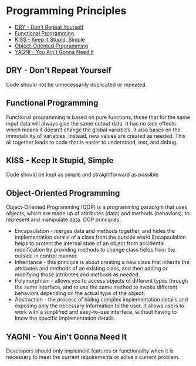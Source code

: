 # Programming Principles
- [DRY - Don't Repeat Yourself](#dry)
- [Functional Programming](#functional_programming)
- [KISS - Keep It Stupid, Simple](#kiss)
- [Object-Oriented Programming](#oop)
- [YAGNI - You Ain't Gonna Need It](#yagni)

## DRY - Don't Repeat Yourself <a name="dry"></a>
Code should not be unnecessarily duplicated or repeated.

## Functional Programming <a name="functional_programming"></a>
Functional programming is based on pure functions, those that for the same input data will always give the same output data. It has no side effects which means it doesn't change the global variables. It also bases on the immutability of variables. Instead, new values are created as needed. This all together leads to code that is easier to understand, test, and debug.

## KISS - Keep It Stupid, Simple <a name="kiss"></a>
Code should be kept as simple and straightforward as possible

## Object-Oriented Programming <a name="oop"></a>
Object-Oriented Programming (OOP) is a programming paradigm that uses objects, which are made up of attributes (data) and methods (behaviors), to represent and manipulate data. OOP principles: 
- Encapsulation - merges data and methods together, and hides the implementation details of a class from the outside world Encapsulation helps to protect the internal state of an object from accidental modification by providing methods to change class fields from the outside in control manner.
- Inheritance - this principle is about creating a new class that inherits the attributes and methods of an existing class, and then adding or modifying those attributes and methods as needed. 
- Polymorphism - allows you to access objects of different types through the same interface, and to use the same method to invoke different behaviors depending on the actual type of the object.
- Abstraction - the process of hiding complex implementation details and exposing only the necessary information to the user. It allows users to work with a simplified and easy-to-use interface, without having to know the specific implementation details.

## YAGNI - You Ain't Gonna Need It <a name="yagni"></a>
Developers should only implement features or functionality when it is necessary to meet the current requirements or solve a current problem.